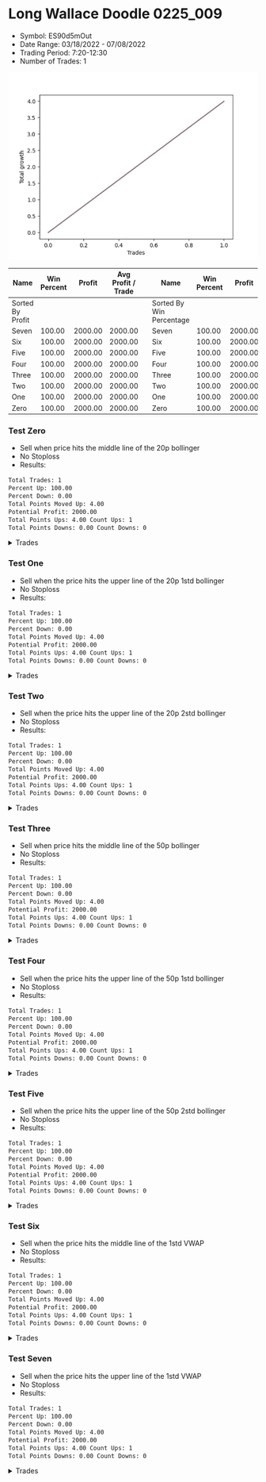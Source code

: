 # Long Wallace Doodle 0225_009 
- Symbol: ES90d5mOut
- Date Range: 03/18/2022 - 07/08/2022
- Trading Period: 7:20-12:30
- Number of Trades: 1

![Plot](LongWallaceDoodle0225_009ES90d5mOut.png)

| Name | Win Percent | Profit | Avg Profit / Trade |     | Name | Win Percent | Profit | Avg Profit / Trade |
| ---- | ----------- | ------ | ------------------ | --- | ---- | ----------- | ------ | ------------------ |
| Sorted By <br> Profit | | | | | Sorted By <br> Win Percentage ||||
| Seven | 100.00 | 2000.00 | 2000.00 |     | Seven | 100.00 | 2000.00 | 2000.00 |
| Six | 100.00 | 2000.00 | 2000.00 |     | Six | 100.00 | 2000.00 | 2000.00 |
| Five | 100.00 | 2000.00 | 2000.00 |     | Five | 100.00 | 2000.00 | 2000.00 |
| Four | 100.00 | 2000.00 | 2000.00 |     | Four | 100.00 | 2000.00 | 2000.00 |
| Three | 100.00 | 2000.00 | 2000.00 |     | Three | 100.00 | 2000.00 | 2000.00 |
| Two | 100.00 | 2000.00 | 2000.00 |     | Two | 100.00 | 2000.00 | 2000.00 |
| One | 100.00 | 2000.00 | 2000.00 |     | One | 100.00 | 2000.00 | 2000.00 |
| Zero | 100.00 | 2000.00 | 2000.00 |     | Zero | 100.00 | 2000.00 | 2000.00 |

### Test Zero
* Sell when price hits the middle line of the 20p bollinger
* No Stoploss
* Results:
```
Total Trades: 1
Percent Up: 100.00
Percent Down: 0.00
Total Points Moved Up: 4.00
Potential Profit: 2000.00
Total Points Ups: 4.00 Count Ups: 1
Total Points Downs: 0.00 Count Downs: 0
```

<details><summary>Trades</summary>

<code>In: 2022-04-20 11:45:00		Out: 2022-04-20 12:15:55		Total Position Time: 30:55		Total Move Up: 4.00		Total to Date: 4.00</code> <br />


</details>

### Test One
* Sell when the price hits the upper line of the 20p 1std bollinger
* No Stoploss
* Results:
```
Total Trades: 1
Percent Up: 100.00
Percent Down: 0.00
Total Points Moved Up: 4.00
Potential Profit: 2000.00
Total Points Ups: 4.00 Count Ups: 1
Total Points Downs: 0.00 Count Downs: 0
```

<details><summary>Trades</summary>

<code>In: 2022-04-20 11:45:00		Out: 2022-04-20 12:15:55		Total Position Time: 30:55		Total Move Up: 4.00		Total to Date: 4.00</code> <br />


</details>

### Test Two
* Sell when the price hits the upper line of the 20p 2std bollinger
* No Stoploss
* Results:
```
Total Trades: 1
Percent Up: 100.00
Percent Down: 0.00
Total Points Moved Up: 4.00
Potential Profit: 2000.00
Total Points Ups: 4.00 Count Ups: 1
Total Points Downs: 0.00 Count Downs: 0
```

<details><summary>Trades</summary>

<code>In: 2022-04-20 11:45:00		Out: 2022-04-20 12:15:55		Total Position Time: 30:55		Total Move Up: 4.00		Total to Date: 4.00</code> <br />


</details>

### Test Three
* Sell when price hits the middle line of the 50p bollinger
* No Stoploss
* Results:
```
Total Trades: 1
Percent Up: 100.00
Percent Down: 0.00
Total Points Moved Up: 4.00
Potential Profit: 2000.00
Total Points Ups: 4.00 Count Ups: 1
Total Points Downs: 0.00 Count Downs: 0
```

<details><summary>Trades</summary>

<code>In: 2022-04-20 11:45:00		Out: 2022-04-20 12:15:55		Total Position Time: 30:55		Total Move Up: 4.00		Total to Date: 4.00</code> <br />


</details>

### Test Four
* Sell when the price hits the upper line of the 50p 1std bollinger
* No Stoploss
* Results:
```
Total Trades: 1
Percent Up: 100.00
Percent Down: 0.00
Total Points Moved Up: 4.00
Potential Profit: 2000.00
Total Points Ups: 4.00 Count Ups: 1
Total Points Downs: 0.00 Count Downs: 0
```

<details><summary>Trades</summary>

<code>In: 2022-04-20 11:45:00		Out: 2022-04-20 12:15:55		Total Position Time: 30:55		Total Move Up: 4.00		Total to Date: 4.00</code> <br />


</details>

### Test Five
* Sell when the price hits the upper line of the 50p 2std bollinger
* No Stoploss
* Results:
```
Total Trades: 1
Percent Up: 100.00
Percent Down: 0.00
Total Points Moved Up: 4.00
Potential Profit: 2000.00
Total Points Ups: 4.00 Count Ups: 1
Total Points Downs: 0.00 Count Downs: 0
```

<details><summary>Trades</summary>

<code>In: 2022-04-20 11:45:00		Out: 2022-04-20 12:15:55		Total Position Time: 30:55		Total Move Up: 4.00		Total to Date: 4.00</code> <br />


</details>

### Test Six
* Sell when the price hits the middle line of the 1std VWAP
* No Stoploss
* Results:
```
Total Trades: 1
Percent Up: 100.00
Percent Down: 0.00
Total Points Moved Up: 4.00
Potential Profit: 2000.00
Total Points Ups: 4.00 Count Ups: 1
Total Points Downs: 0.00 Count Downs: 0
```

<details><summary>Trades</summary>

<code>In: 2022-04-20 11:45:00		Out: 2022-04-20 12:15:55		Total Position Time: 30:55		Total Move Up: 4.00		Total to Date: 4.00</code> <br />


</details>

### Test Seven
* Sell when the price hits the upper line of the 1std VWAP
* No Stoploss
* Results:
```
Total Trades: 1
Percent Up: 100.00
Percent Down: 0.00
Total Points Moved Up: 4.00
Potential Profit: 2000.00
Total Points Ups: 4.00 Count Ups: 1
Total Points Downs: 0.00 Count Downs: 0
```

<details><summary>Trades</summary>

<code>In: 2022-04-20 11:45:00		Out: 2022-04-20 12:15:55		Total Position Time: 30:55		Total Move Up: 4.00		Total to Date: 4.00</code> <br />


</details>